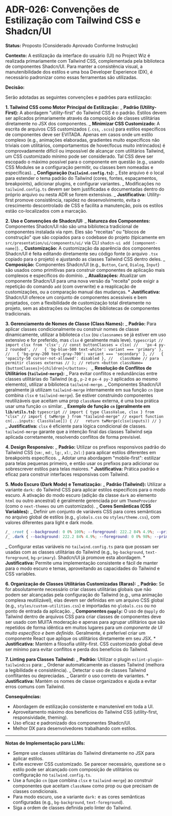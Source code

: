 # ADR-026: Convenções de Estilização com Tailwind CSS e Shadcn/UI

**Status:** Proposto (Considerado Aprovado Conforme Instrução)

**Contexto:**
A estilização da interface do usuário (UI) no Project Wiz é realizada primariamente com Tailwind CSS, complementada pela biblioteca de componentes Shadcn/UI. Para manter a consistência visual, a manutenibilidade dos estilos e uma boa Developer Experience (DX), é necessário padronizar como essas ferramentas são utilizadas.

**Decisão:**

Serão adotadas as seguintes convenções e padrões para estilização:

**1. Tailwind CSS como Motor Principal de Estilização:**
_ **Padrão (Utility-First):** A abordagem "utility-first" do Tailwind CSS é o padrão. Estilos devem ser aplicados primariamente através da composição de classes utilitárias diretamente no JSX dos componentes.
_ **Minimizar CSS Customizado:** A escrita de arquivos CSS customizados (`.css`, `.scss`) para estilos específicos de componentes deve ser EVITADA. Apenas em casos onde um estilo complexo (e.g., animações elaboradas, gradientes muito específicos não triviais com utilitários, comportamentos de hover/focus muito intrincados) é comprovadamente difícil ou impossível de alcançar com utilitários Tailwind, um CSS customizado mínimo pode ser considerado. Tal CSS deve ser escopado o máximo possível para o componente em questão (e.g., usando CSS Modules se a configuração permitir, ou classes bem nomeadas e específicas).
_ **Configuração (`tailwind.config.ts`):**
_ Este arquivo é o local para estender o tema padrão do Tailwind (cores, fontes, espaçamentos, breakpoints), adicionar plugins, e configurar variantes.
_ Modificações no `tailwind.config.ts` devem ser bem justificadas e documentadas dentro do próprio arquivo ou nesta ADR se forem extensivas.
_ **Justificativa:** Utility-first promove consistência, rapidez no desenvolvimento, evita o crescimento descontrolado de CSS e facilita a manutenção, pois os estilos estão co-localizados com a marcação.

**2. Uso e Convenções de Shadcn/UI:**
_ **Natureza dos Componentes:** Componentes Shadcn/UI não são uma biblioteca tradicional de componentes instalada via npm. Eles são "receitas" ou "blocos de construção" que são copiados para o codebase do projeto (tipicamente em `src/presentation/ui/components/ui/` via CLI `shadcn-ui add [component-name]`).
_ **Customização:** A customização da aparência dos componentes Shadcn/UI é feita editando diretamente seu código fonte (o arquivo `.tsx` copiado para o projeto) e ajustando as classes Tailwind CSS dentro deles.
_ **Composição:** Componentes Shadcn/UI (e.g., `Button`, `Card`, `Dialog`, `Input`) são usados como primitivas para construir componentes de aplicação mais complexos e específicos do domínio.
_ **Atualizações:** Atualizar um componente Shadcn/UI para uma nova versão da "receita" pode exigir a repetição do comando `add` (com overwrite) e a reaplicação de customizações, ou a comparação manual das mudanças. \* **Justificativa:** Shadcn/UI oferece um conjunto de componentes acessíveis e bem projetados, com a flexibilidade de customização total diretamente no projeto, sem as abstrações ou limitações de bibliotecas de componentes tradicionais.

**3. Gerenciamento de Nomes de Classe (Class Names):**
_ **Padrão:** Para aplicar classes condicionalmente ou construir nomes de classe dinamicamente, utilizar a biblioteca `clsx` (ou `classnames` se já estiver em uso extensivo e for preferido, mas `clsx` é geralmente mais leve).
`typescript
        // import clsx from 'clsx';
        // const buttonClasses = clsx(
        //   'px-4 py-2 rounded',
        //   { 'bg-blue-500 text-white': variant === 'primary' },
        //   { 'bg-gray-200 text-gray-700': variant === 'secondary' },
        //   { 'opacity-50 cursor-not-allowed': disabled },
        //   className // para permitir classes externas
        // );
        // return <button className={buttonClasses}>{children}</button>;
        `
_ **Resolução de Conflitos de Utilitários (`tailwind-merge`):**
_ Para evitar conflitos e redundâncias entre classes utilitárias do Tailwind (e.g., `p-2` e `px-4 py-3` aplicados ao mesmo elemento), utilizar a biblioteca `tailwind-merge`.
_ Componentes Shadcn/UI geralmente já utilizam `tailwind-merge` internamente em sua função `cn` (que combina `clsx` e `tailwind-merge`). Se estiver construindo componentes reutilizáveis que aceitam uma prop `className` externa, é uma boa prática usar uma função `cn` similar.
_ **Exemplo de função `cn` (geralmente em `lib/utils.ts`):**
`typescript
            // import { type ClassValue, clsx } from "clsx"
            // import { twMerge } from "tailwind-merge"
            // export function cn(...inputs: ClassValue[]) {
            //   return twMerge(clsx(inputs))
            // }
            `
_ **Justificativa:** `clsx` é eficiente para lógica condicional de classes. `tailwind-merge` garante que a intenção final das classes Tailwind seja aplicada corretamente, resolvendo conflitos de forma previsível.

**4. Design Responsivo:**
_ **Padrão:** Utilizar os prefixos responsivos padrão do Tailwind CSS (`sm:`, `md:`, `lg:`, `xl:`, `2xl:`) para aplicar estilos diferentes em breakpoints específicos.
_ Adotar uma abordagem "mobile-first": estilizar para telas pequenas primeiro, e então usar os prefixos para adicionar ou sobrescrever estilos para telas maiores. \* **Justificativa:** Prática padrão e eficaz para construir interfaces responsivas com Tailwind.

**5. Modo Escuro (Dark Mode) e Tematização:**
_ **Padrão (Tailwind):** Utilizar a variante `dark:` do Tailwind CSS para aplicar estilos específicos para o modo escuro. A ativação do modo escuro (adição da classe `dark` ao elemento `html` ou outro ancestral) é geralmente gerenciada por um `ThemeProvider` (como o `next-themes` ou um customizado).
_ **Cores Semânticas (CSS Variables):**
_ Definir um conjunto de variáveis CSS para cores semânticas no arquivo global de estilos (e.g., `globals.css` ou `styles/theme.css`), com valores diferentes para light e dark mode.
```css
/_ :root { --background: 0 0% 100%; --foreground: 222.2 84% 4.9%; --primary: ...; } _/
/_ .dark { --background: 222.2 84% 4.9%; --foreground: 0 0% 98%; --primary: ...; } _/
```
_ Configurar estas variáveis no `tailwind.config.ts` para que possam ser usadas com as classes utilitárias do Tailwind (e.g., `bg-background`, `text-foreground`, `bg-primary`). Shadcn/UI já promove esta abordagem. \* **Justificativa:** Permite uma implementação consistente e fácil de manter para o modo escuro e temas, aproveitando as capacidades do Tailwind e CSS variables.

**6. Organização de Classes Utilitárias Customizadas (Raras):**
_ **Padrão:** Se for absolutamente necessário criar classes utilitárias globais que não podem ser alcançadas pela configuração do Tailwind (e.g., uma animação complexa reutilizável), elas devem ser definidas em um arquivo CSS global (e.g., `styles/custom-utilities.css`) e importadas no `globals.css` ou no ponto de entrada da aplicação.
_ **Componentes `@apply`:** O uso de `@apply` do Tailwind dentro de arquivos CSS para criar classes de componentes deve ser usado com MUITA moderação e apenas para agrupar utilitários que são repetidos de forma idêntica em muitos lugares para um _componente de UI muito específico e bem definido_. Geralmente, é preferível criar um componente React que aplique os utilitários diretamente em seu JSX. \* **Justificativa:** Mantém a filosofia utility-first. CSS customizado global deve ser mínimo para evitar conflitos e perda dos benefícios do Tailwind.

**7. Linting para Classes Tailwind:**
_ **Padrão:** Utilizar o plugin `eslint-plugin-tailwindcss` para:
_ Ordenar automaticamente as classes Tailwind (melhora a legibilidade e consistência).
_ Detectar o uso de classes Tailwind conflitantes ou depreciadas.
_ Garantir o uso correto de variantes. \* **Justificativa:** Mantém os nomes de classe organizados e ajuda a evitar erros comuns com Tailwind.

**Consequências:**

- Abordagem de estilização consistente e manutenível em toda a UI.
- Aproveitamento máximo dos benefícios do Tailwind CSS (utility-first, responsividade, theming).
- Uso eficaz e padronizado dos componentes Shadcn/UI.
- Melhor DX para desenvolvedores trabalhando com estilos.

---

**Notas de Implementação para LLMs:**

- Sempre use classes utilitárias do Tailwind diretamente no JSX para aplicar estilos.
- Evite escrever CSS customizado. Se parecer necessário, questione se o estilo pode ser alcançado com composição de utilitários ou configuração no `tailwind.config.ts`.
- Use a função `cn` (que combina `clsx` e `tailwind-merge`) ao construir componentes que aceitam `className` como prop ou que precisam de classes condicionais.
- Para modo escuro, use a variante `dark:` e as cores semânticas configuradas (e.g., `bg-background`, `text-foreground`).
- Siga a ordem de classes definida pelo linter do Tailwind.
